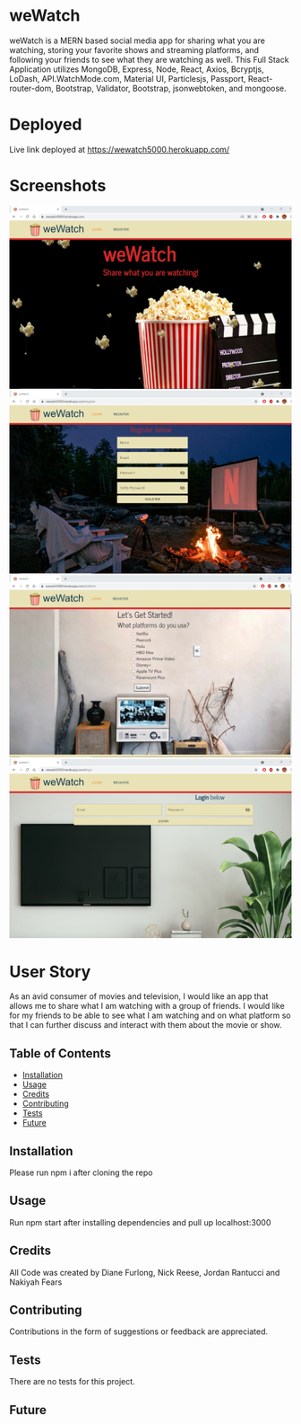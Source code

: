 # weWatch
weWatch is a MERN based social media app for sharing what you are watching, storing your favorite shows and streaming platforms, and following your friends to see what they are watching as well. This Full Stack Application utilizes MongoDB, Express, Node, React, Axios, Bcryptjs, LoDash, API.WatchMode.com, Material UI, Particlesjs, Passport, React-router-dom, Bootstrap, Validator, Bootstrap,  jsonwebtoken, and mongoose.

# Deployed
Live link deployed at https://wewatch5000.herokuapp.com/

# Screenshots
![Alt Text](weWatch3.png)
![Alt Text](wewatchReg.png)
![Alt Text](wewatchPlat.png)
![Alt Text](wewatchLog.png)

# User Story
As an avid consumer of movies and television, I would like an app that allows me to share what I am watching with a group of friends.  I would like for my friends to be able to see what I am watching and on what platform so that I can further discuss and interact with them about the movie or show.

## Table of Contents

* [Installation](#installation)
* [Usage](#usage)
* [Credits](#credits)
* [Contributing](#contributing)
* [Tests](#tests)
* [Future](#future)


## Installation
Please run npm i after cloning the repo

## Usage 
Run npm start after installing dependencies and pull up localhost:3000

## Credits
All Code was created by Diane Furlong, Nick Reese, Jordan Rantucci and Nakiyah Fears

## Contributing
Contributions in the form of suggestions or feedback are appreciated.

## Tests
There are no tests for this project.

## Future 

